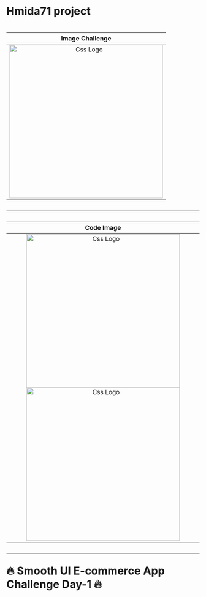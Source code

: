 <h1>Hmida71 project<h1><table><thead><tr><th align="center">Image Challenge</th></tr></thead><tbody><tr><td align="center">
  <a target="_blank" rel="" href="https://user-images.githubusercontent.com/69757558/194782923-64a03c36-c63c-4df8-8100-dbf4627bc888.png">
  <img src="https://user-images.githubusercontent.com/69757558/194782923-64a03c36-c63c-4df8-8100-dbf4627bc888.png" alt="Css Logo" with="200" height="400"/>
  </a>
 </td></tr>
</tbody>
</table>
<hr>
<table>
<thead>
<tr>
  <th align="center">Code Image</th>
</tr>
</thead>
<tbody>
<tr>
  <td align="center">
  <a target="_blank" rel="" href="https://user-images.githubusercontent.com/69757558/194782927-54af3046-a29f-4b03-af64-7ee2878f9d93.jpg">
  <img src="https://user-images.githubusercontent.com/69757558/194782927-54af3046-a29f-4b03-af64-7ee2878f9d93.jpg" alt="Css Logo" with="200" height="400"/>
    </a>
    <a target="_blank" rel="" href="https://user-images.githubusercontent.com/69757558/194782925-c7f30e9c-a0b4-4c14-b642-e4eec72671d8.jpg">
     <img src="https://user-images.githubusercontent.com/69757558/194782925-c7f30e9c-a0b4-4c14-b642-e4eec72671d8.jpg" alt="Css Logo" with="200" height="400"/>
  </a></td>
</tr>
</tbody>
</table>
 <hr>
 🔥 Smooth UI E-commerce App Challenge Day-1 🔥
